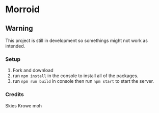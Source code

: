 # Morroid

## Warning

This project is still in development so somethings might not work as intended.

### Setup

1. Fork and download
2. run `npm install` in the console to install all of the packages.
3. run `npm run build` in console then run `npm start` to start the server.

### Credits

Skies
Krowe moh
